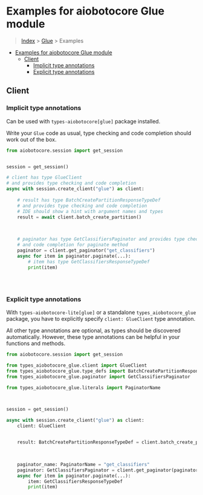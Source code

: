 <a id="examples-for-aiobotocore-glue-module"></a>

# Examples for aiobotocore Glue module

> [Index](../README.md) > [Glue](./README.md) > Examples

- [Examples for aiobotocore Glue module](#examples-for-aiobotocore-glue-module)
  - [Client](#client)
    - [Implicit type annotations](#implicit-type-annotations)
    - [Explicit type annotations](#explicit-type-annotations)

<a id="client"></a>

## Client

<a id="implicit-type-annotations"></a>

### Implicit type annotations

Can be used with `types-aiobotocore[glue]` package installed.

Write your `Glue` code as usual, type checking and code completion should work
out of the box.

```python
from aiobotocore.session import get_session


session = get_session()

# client has type GlueClient
# and provides type checking and code completion
async with session.create_client("glue") as client:
    
    # result has type BatchCreatePartitionResponseTypeDef
    # and provides type checking and code completion
    # IDE should show a hint with argument names and types
    result = await client.batch_create_partition()
    

    
    # paginator has type GetClassifiersPaginator and provides type checking
    # and code completion for paginate method
    paginator = client.get_paginator("get_classifiers")
    async for item in paginator.paginate(...):
        # item has type GetClassifiersResponseTypeDef
        print(item)
    

    
```

<a id="explicit-type-annotations"></a>

### Explicit type annotations

With `types-aiobotocore-lite[glue]` or a standalone `types_aiobotocore_glue`
package, you have to explicitly specify `client: GlueClient` type annotation.

All other type annotations are optional, as types should be discovered
automatically. However, these type annotations can be helpful in your functions
and methods.

```python
from aiobotocore.session import get_session

from types_aiobotocore_glue.client import GlueClient
from types_aiobotocore_glue.type_defs import BatchCreatePartitionResponseTypeDef
from types_aiobotocore_glue.paginator import GetClassifiersPaginator

from types_aiobotocore_glue.literals import PaginatorName



session = get_session()

async with session.create_client("glue") as client:
    client: GlueClient

    
    result: BatchCreatePartitionResponseTypeDef = client.batch_create_partition()
    

    
    paginator_name: PaginatorName = "get_classifiers"
    paginator: GetClassifiersPaginator = client.get_paginator(paginator_name)
    async for item in paginator.paginate(...):
        item: GetClassifiersResponseTypeDef
        print(item)
    

    
```
